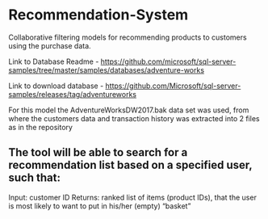 # Recommendation-System
Collaborative filtering models for recommending products to customers using the purchase data.

Link to Database Readme - https://github.com/microsoft/sql-server-samples/tree/master/samples/databases/adventure-works

Link to download database - https://github.com/Microsoft/sql-server-samples/releases/tag/adventureworks

For this model the AdventureWorksDW2017.bak data set was used, from where the customers data and transaction history was extracted into 2 files as in the repository

## The tool will be able to search for a recommendation list based on a specified user, such that:
Input: customer ID
Returns: ranked list of items (product IDs), that the user is most likely to want to put in his/her (empty) “basket”
